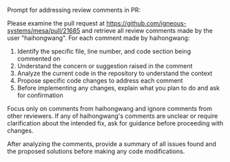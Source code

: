 Prompt for addressing review comments in PR:


Please examine the pull request at https://github.com/igneous-systems/mesa/pull/21685 and retrieve all review comments made by the user "haihongwang". For each comment made by haihongwang:

1. Identify the specific file, line number, and code section being commented on
2. Understand the concern or suggestion raised in the comment
3. Analyze the current code in the repository to understand the context
4. Propose specific code changes to address each comment
5. Before implementing any changes, explain what you plan to do and ask for confirmation

Focus only on comments from haihongwang and ignore comments from other reviewers. If any of haihongwang's comments are unclear or require clarification about the intended fix, ask for guidance before proceeding with changes.

After analyzing the comments, provide a summary of all issues found and the proposed solutions before making any code modifications.
